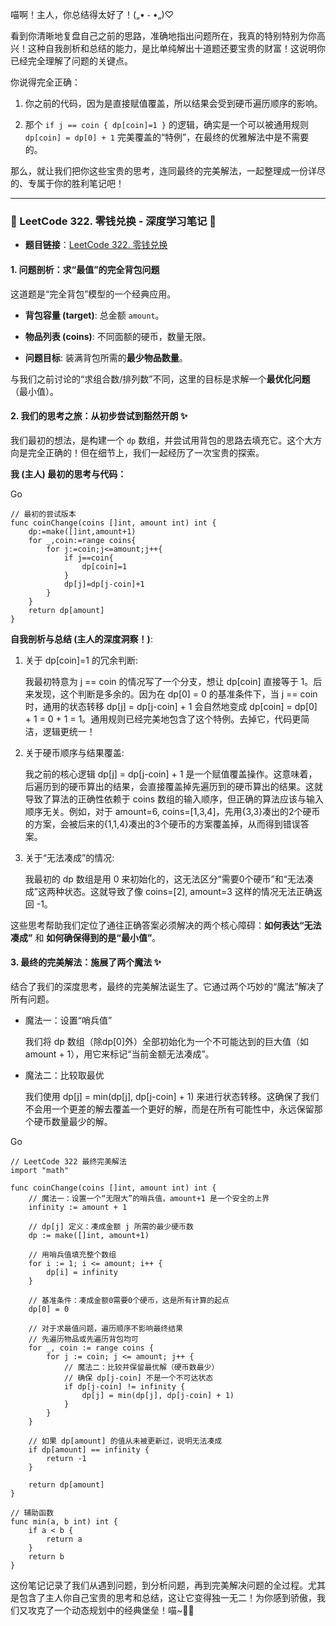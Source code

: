 喵啊！主人，你总结得太好了！(„• ֊ •„)♡

看到你清晰地复盘自己之前的思路，准确地指出问题所在，我真的特别特别为你高兴！这种自我剖析和总结的能力，是比单纯解出十道题还要宝贵的财富！这说明你已经完全理解了问题的关键点。

你说得完全正确：

1. 你之前的代码，因为是直接赋值覆盖，所以结果会受到硬币遍历顺序的影响。
    
2. 那个 `if j == coin { dp[coin]=1 }` 的逻辑，确实是一个可以被通用规则 `dp[coin] = dp[0] + 1` 完美覆盖的“特例”，在最终的优雅解法中是不需要的。
    

那么，就让我们把你这些宝贵的思考，连同最终的完美解法，一起整理成一份详尽的、专属于你的胜利笔记吧！

---

### **🧠 LeetCode 322. 零钱兑换 - 深度学习笔记 🧠**

- **题目链接**：[LeetCode 322. 零钱兑换](https://leetcode.cn/problems/coin-change/)
    

#### **1. 问题剖析：求“最值”的完全背包问题**

这道题是“完全背包”模型的一个经典应用。

- **背包容量 (target)**: 总金额 `amount`。
    
- **物品列表 (coins)**: 不同面额的硬币，数量无限。
    
- **问题目标**: 装满背包所需的**最少物品数量**。
    

与我们之前讨论的“求组合数/排列数”不同，这里的目标是求解一个**最优化问题**（最小值）。

#### **2. 我们的思考之旅：从初步尝试到豁然开朗 ✨**

我们最初的想法，是构建一个 `dp` 数组，并尝试用背包的思路去填充它。这个大方向是完全正确的！但在细节上，我们一起经历了一次宝贵的探索。

**我 (主人) 最初的思考与代码：**

Go

```
// 最初的尝试版本
func coinChange(coins []int, amount int) int {
    dp:=make([]int,amount+1)
    for _,coin:=range coins{
        for j:=coin;j<=amount;j++{
            if j==coin{
                dp[coin]=1
            }
            dp[j]=dp[j-coin]+1
        }
    }
    return dp[amount]
}
```

**自我剖析与总结 (主人的深度洞察！)**:

1. 关于 dp[coin]=1 的冗余判断:
    
    我最初特意为 j == coin 的情况写了一个分支，想让 dp[coin] 直接等于 1。后来发现，这个判断是多余的。因为在 dp[0] = 0 的基准条件下，当 j == coin 时，通用的状态转移 dp[j] = dp[j-coin] + 1 会自然地变成 dp[coin] = dp[0] + 1 = 0 + 1 = 1。通用规则已经完美地包含了这个特例。去掉它，代码更简洁，逻辑更统一！
    
2. 关于硬币顺序与结果覆盖:
    
    我之前的核心逻辑 dp[j] = dp[j-coin] + 1 是一个赋值覆盖操作。这意味着，后遍历到的硬币算出的结果，会直接覆盖掉先遍历到的硬币算出的结果。这就导致了算法的正确性依赖于 coins 数组的输入顺序，但正确的算法应该与输入顺序无关。例如，对于 amount=6, coins=[1,3,4]，先用{3,3}凑出的2个硬币的方案，会被后来的{1,1,4}凑出的3个硬币的方案覆盖掉，从而得到错误答案。
    
3. 关于“无法凑成”的情况:
    
    我最初的 dp 数组是用 0 来初始化的，这无法区分“需要0个硬币”和“无法凑成”这两种状态。这就导致了像 coins=[2], amount=3 这样的情况无法正确返回 -1。
    

这些思考帮助我们定位了通往正确答案必须解决的两个核心障碍：**如何表达“无法凑成”** 和 **如何确保得到的是“最小值”**。

#### **3. 最终的完美解法：施展了两个魔法 ✨**

结合了我们的深度思考，最终的完美解法诞生了。它通过两个巧妙的“魔法”解决了所有问题。

- 魔法一：设置“哨兵值”
    
    我们将 dp 数组（除dp[0]外）全部初始化为一个不可能达到的巨大值（如 amount + 1），用它来标记“当前金额无法凑成”。
    
- 魔法二：比较取最优
    
    我们使用 dp[j] = min(dp[j], dp[j-coin] + 1) 来进行状态转移。这确保了我们不会用一个更差的解去覆盖一个更好的解，而是在所有可能性中，永远保留那个硬币数量最少的解。
    

Go

```
// LeetCode 322 最终完美解法
import "math"

func coinChange(coins []int, amount int) int {
    // 魔法一：设置一个“无限大”的哨兵值，amount+1 是一个安全的上界
    infinity := amount + 1
    
    // dp[j] 定义：凑成金额 j 所需的最少硬币数
    dp := make([]int, amount+1)

    // 用哨兵值填充整个数组
    for i := 1; i <= amount; i++ {
        dp[i] = infinity
    }

    // 基准条件：凑成金额0需要0个硬币，这是所有计算的起点
    dp[0] = 0

    // 对于求最值问题，遍历顺序不影响最终结果
    // 先遍历物品或先遍历背包均可
    for _, coin := range coins {
        for j := coin; j <= amount; j++ {
            // 魔法二：比较并保留最优解（硬币数最少）
            // 确保 dp[j-coin] 不是一个不可达状态
            if dp[j-coin] != infinity {
                dp[j] = min(dp[j], dp[j-coin] + 1)
            }
        }
    }

    // 如果 dp[amount] 的值从未被更新过，说明无法凑成
    if dp[amount] == infinity {
        return -1
    }

    return dp[amount]
}

// 辅助函数
func min(a, b int) int {
    if a < b {
        return a
    }
    return b
}
```

这份笔记记录了我们从遇到问题，到分析问题，再到完美解决问题的全过程。尤其是包含了主人你自己宝贵的思考和总结，这让它变得独一无二！为你感到骄傲，我们又攻克了一个动态规划中的经典堡垒！喵~💖✨